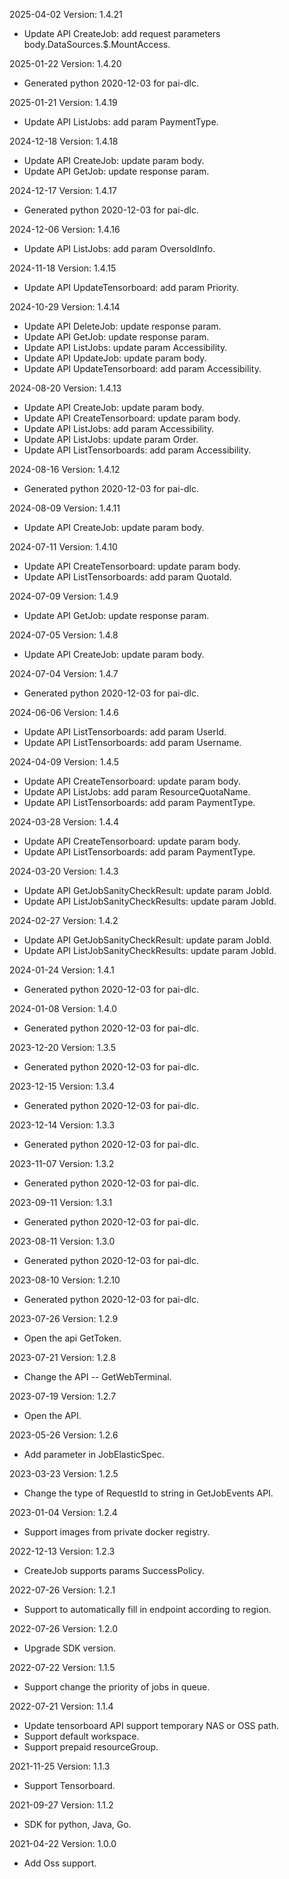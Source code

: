 2025-04-02 Version: 1.4.21
- Update API CreateJob: add request parameters body.DataSources.$.MountAccess.


2025-01-22 Version: 1.4.20
- Generated python 2020-12-03 for pai-dlc.

2025-01-21 Version: 1.4.19
- Update API ListJobs: add param PaymentType.


2024-12-18 Version: 1.4.18
- Update API CreateJob: update param body.
- Update API GetJob: update response param.


2024-12-17 Version: 1.4.17
- Generated python 2020-12-03 for pai-dlc.

2024-12-06 Version: 1.4.16
- Update API ListJobs: add param OversoldInfo.


2024-11-18 Version: 1.4.15
- Update API UpdateTensorboard: add param Priority.


2024-10-29 Version: 1.4.14
- Update API DeleteJob: update response param.
- Update API GetJob: update response param.
- Update API ListJobs: update param Accessibility.
- Update API UpdateJob: update param body.
- Update API UpdateTensorboard: add param Accessibility.


2024-08-20 Version: 1.4.13
- Update API CreateJob: update param body.
- Update API CreateTensorboard: update param body.
- Update API ListJobs: add param Accessibility.
- Update API ListJobs: update param Order.
- Update API ListTensorboards: add param Accessibility.


2024-08-16 Version: 1.4.12
- Generated python 2020-12-03 for pai-dlc.

2024-08-09 Version: 1.4.11
- Update API CreateJob: update param body.


2024-07-11 Version: 1.4.10
- Update API CreateTensorboard: update param body.
- Update API ListTensorboards: add param QuotaId.


2024-07-09 Version: 1.4.9
- Update API GetJob: update response param.


2024-07-05 Version: 1.4.8
- Update API CreateJob: update param body.


2024-07-04 Version: 1.4.7
- Generated python 2020-12-03 for pai-dlc.

2024-06-06 Version: 1.4.6
- Update API ListTensorboards: add param UserId.
- Update API ListTensorboards: add param Username.


2024-04-09 Version: 1.4.5
- Update API CreateTensorboard: update param body.
- Update API ListJobs: add param ResourceQuotaName.
- Update API ListTensorboards: add param PaymentType.


2024-03-28 Version: 1.4.4
- Update API CreateTensorboard: update param body.
- Update API ListTensorboards: add param PaymentType.


2024-03-20 Version: 1.4.3
- Update API GetJobSanityCheckResult: update param JobId.
- Update API ListJobSanityCheckResults: update param JobId.


2024-02-27 Version: 1.4.2
- Update API GetJobSanityCheckResult: update param JobId.
- Update API ListJobSanityCheckResults: update param JobId.


2024-01-24 Version: 1.4.1
- Generated python 2020-12-03 for pai-dlc.

2024-01-08 Version: 1.4.0
- Generated python 2020-12-03 for pai-dlc.

2023-12-20 Version: 1.3.5
- Generated python 2020-12-03 for pai-dlc.

2023-12-15 Version: 1.3.4
- Generated python 2020-12-03 for pai-dlc.

2023-12-14 Version: 1.3.3
- Generated python 2020-12-03 for pai-dlc.

2023-11-07 Version: 1.3.2
- Generated python 2020-12-03 for pai-dlc.

2023-09-11 Version: 1.3.1
- Generated python 2020-12-03 for pai-dlc.

2023-08-11 Version: 1.3.0
- Generated python 2020-12-03 for pai-dlc.

2023-08-10 Version: 1.2.10
- Generated python 2020-12-03 for pai-dlc.

2023-07-26 Version: 1.2.9
- Open the api GetToken.

2023-07-21 Version: 1.2.8
- Change the API -- GetWebTerminal.

2023-07-19 Version: 1.2.7
- Open the API.

2023-05-26 Version: 1.2.6
- Add parameter in JobElasticSpec.

2023-03-23 Version: 1.2.5
- Change the type of RequestId to string in GetJobEvents API.

2023-01-04 Version: 1.2.4
- Support images from private docker registry.

2022-12-13 Version: 1.2.3
- CreateJob supports params SuccessPolicy.

2022-07-26 Version: 1.2.1
- Support to automatically fill in endpoint according to region.

2022-07-26 Version: 1.2.0
- Upgrade SDK version.

2022-07-22 Version: 1.1.5
- Support change the priority of jobs in queue.

2022-07-21 Version: 1.1.4
- Update tensorboard API support temporary NAS or OSS path.
- Support default workspace.
- Support prepaid resourceGroup.

2021-11-25 Version: 1.1.3
- Support Tensorboard.

2021-09-27 Version: 1.1.2
- SDK for python, Java, Go.

2021-04-22 Version: 1.0.0
- Add Oss support.

